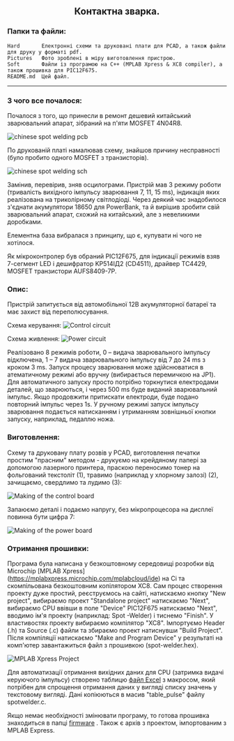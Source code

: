 <h2 align="center">Контактна зварка.</h2>

### Папки та файли:

    Hard       Електронні схеми та друковані плати для PCAD, а також файли для друку у форматі pdf.
    Pictures   Фото зроблені в міру виготовлення пристрою.
    Soft       Файли із програмою на С++ (MPLAB Xpress & XC8 compiler), а також прошивка для PIC12F675.
    README.md  Цей файл.
---
### З чого все почалося:

Почалося з того, що принесли в ремонт дешевий китайський зварювальний апарат, зібраний на п'яти MOSFET 4N04R8.

![chinese spot welding pcb](https://github.com/nva1773/Spot-Welder/blob/main/Pictures/chinese-spot-welding-pcb.jpg)

По друкованій платі намалював схему, знайшов причину несправності (було пробито одного MOSFET з транзисторів).

![chinese spot welding sch](https://github.com/nva1773/Spot-Welder/blob/main/Pictures/chinese-spot-welding-sch.jpg)

Замінив, перевірив, зняв осцилограми. Пристрій мав 3 режиму роботи (тривалість вихідного імпульсу зварювання 7, 11, 15 ms), індикація яких реалізована на триколірному світлодіоді.
Через деякий час знадобилося з'єднати акумулятори 18650 для PowerBank, та й вирішив зробити свій зварювальний апарат, схожий на китайський, але з невеликими доробками.

Елементна база вибралася з принципу, що є, купувати ні чого не хотілося.

Як мікроконтролер був обраний PIC12F675, для індикації режимів взяв 7-сегмент LED і дешифратор KР514ІД2 (CD4511), драйвер TC4429, MOSFET транзистори AUFS8409-7P.
    
### Опис:

Пристрій запитується від автомобільної 12В акумуляторної батареї та має захист від переполюсування.

Схема керування:
![Control circuit](https://github.com/nva1773/Spot-Welder/blob/main/Pictures/spot-welder-control.JPG)

Схема живлення:
![Power circuit](https://github.com/nva1773/Spot-Welder/blob/main/Pictures/spot-welder-power.JPG)

Реалізовано 8 режимів роботи, 0 – видача зварювального імпульсу відключена, 1 – 7 видача зварювального імпульсу від 7 до 24 ms з кроком 3 ms.
Запуск процесу зварювання може здійснюватися в атематичному режимі або вручну (вибирається перемичкою на JP1).
Для автоматичного запуску просто потрібно торкнутися електродами деталей, що зварюються, і через 500 ms буде виданий зварювальний імпульс. Якщо продовжити притискати електроди, буде подано повторний імпульс через 1s.
У ручному режимі запуск імпульсу зварювання подається натисканням і утриманням зовнішньої кнопки запуску, наприклад, педаллю ножа.

### Виготовлення:

Схему та друковану плату розвів у PCAD, виготовлення печатки простим "прасним" методом - друкуємо на крейдяному папері за допомогою лазерного принтера, праскою переносимо тонер на фольгований текстоліт (1), травимо (наприклад у хлорному залозі) (2), зачищаємо, свердлимо та лудимо (3):

![Making of the control board](https://github.com/nva1773/Spot-Welder/blob/main/Pictures/pcb-build-1.jpg)

Запаюємо деталі і подаємо напругу, без мікропроцесора на дисплеї повинна бути цифра 7:

![Making of the power board](https://github.com/nva1773/Spot-Welder/blob/main/Pictures/pcb-build-2.jpg)

### Отримання прошивки:

Програма була написана у безкоштовному середовищі розробки від Microchip [MPLAB Xpress] (https://mplabxpress.microchip.com/mplabcloud/ide) на Сі та скомпільована безкоштовним копілятором XC8. Сам процес створення проекту дуже простий, реєструємось на сайті, натискаємо кнопку "New project", вибираємо проект "Standalone project" натискаємо "Next", вибираємо CPU ввівши в поле "Device" PIC12F675 натискаємо "Next", вводимо ім'я проекту (наприклад: Spot -Welder) і тиснемо "Finish". У властивостях проекту вибираємо компілятор "XC8". Імпортуємо Header (.h) та Source (.c) файли та збираємо проект натиснувши "Build Project". Після компіляції натискаємо "Make and Program Device" у результаті на комп'ютер завантажиться файл з прошивкою (spot-welder.hex).

![MPLAB Xpress Project](https://github.com/nva1773/Spot-Welder/blob/main/Pictures/www.mplab-xpresside.micorchip.com.JPG)

Для автоматизації отримання вихідних даних для CPU (затримка видачі керуючого імпульсу) створено таблицю [файл Excel](https://github.com/nva1773/Spot-Welder/blob/main/Soft/DurationPulse.xlsm) з макросом, який потрібен для спрощення отримання даних у вигляді списку значень у текстовому вигляді. Дані копіюються в масив "table_pulse" файлу spotwelder.c.

Якщо немає необхідності змінювати програму, то готова прошивка знаходиться в папці [firmware](https://github.com/nva1773/Spot-Welder/blob/main/Soft/Spot_welder.X.production.hex) . Також є архів з проектом, імпортованим з MPLAB Express.
